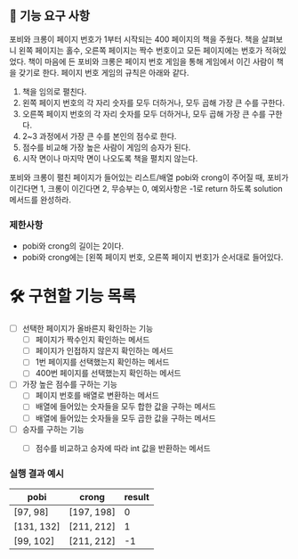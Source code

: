 ## 🚀 기능 요구 사항

포비와 크롱이 페이지 번호가 1부터 시작되는 400 페이지의 책을 주웠다. 책을 살펴보니 왼쪽 페이지는 홀수, 오른쪽 페이지는 짝수 번호이고 모든 페이지에는 번호가 적혀있었다. 책이 마음에 든 포비와 크롱은 페이지 번호 게임을 통해 게임에서 이긴 사람이 책을 갖기로 한다. 페이지 번호 게임의 규칙은 아래와 같다.

1. 책을 임의로 펼친다.
2. 왼쪽 페이지 번호의 각 자리 숫자를 모두 더하거나, 모두 곱해 가장 큰 수를 구한다.
3. 오른쪽 페이지 번호의 각 자리 숫자를 모두 더하거나, 모두 곱해 가장 큰 수를 구한다.
4. 2~3 과정에서 가장 큰 수를 본인의 점수로 한다.
5. 점수를 비교해 가장 높은 사람이 게임의 승자가 된다.
6. 시작 면이나 마지막 면이 나오도록 책을 펼치지 않는다.

포비와 크롱이 펼친 페이지가 들어있는 리스트/배열 pobi와 crong이 주어질 때, 포비가 이긴다면 1, 크롱이 이긴다면 2, 무승부는 0, 예외사항은 -1로 return 하도록 solution 메서드를 완성하라.

### 제한사항

- pobi와 crong의 길이는 2이다.
- pobi와 crong에는 [왼쪽 페이지 번호, 오른쪽 페이지 번호]가 순서대로 들어있다.


# 🛠 구현할 기능 목록
* [ ] 선택한 페이지가 올바른지 확인하는 기능
    * [ ] 페이지가 짝수인지 확인하는 메서드
    * [ ] 페이지가 인접하지 않은지 확인하는 메서드
    * [ ] 1번 페이지를 선택했는지 확인하는 메서드
    * [ ] 400번 페이지를 선택했는지 확인하는 메서드
* [ ] 가장 높은 점수를 구하는 기능
    * [ ] 페이지 번호를 배열로 변환하는 메서드
    * [ ] 배열에 들어있는 숫자들을 모두 합한 값을 구하는 메서드
    * [ ] 배열에 들어있는 숫자들을 모두 곱한 값을 구하는 메서드
* [ ] 승자를 구하는 기능
    * [ ] 점수를 비교하고 승자에 따라 int 값을 반환하는 메서드


### 실행 결과 예시

| pobi | crong | result |
| --- | --- | --- |
| [97, 98] | [197, 198] | 0 |
| [131, 132] | [211, 212] | 1 |
| [99, 102] | [211, 212] | -1 |

